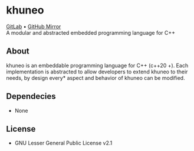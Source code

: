 # khuneo
[GitLab](https://gitlab.com/u16rogue/khuneo) • [GitHub Mirror](https://github.com/u16rogue/khuneo)<br>
A modular and abstracted embedded programming language for C++

## About
khuneo is an embeddable programming language for C++ (c++20 +). Each implementation is abstracted to
allow developers to extend khuneo to their needs, by design every* aspect and behavior of khuneo can be modified.

<!--

* khuneo is bloat free in a sense that everything in the language is provided as is.
* Flexible, Extensible, Modular, and Easy to use and embed.
* JIT Compiled (Automated, Requested)
* Low level access (Generate native functions, inline assembly, direct pointer (+structure) read and write)
* Intercepts, Interop +/ Reflection

## Snippet
```
import stdlib as std
{
    version: >= 2,
    required
};

@entrypoint
fn main() i32
{
    std.print("Hello world!");
    return 0;
}

```

## Embedding

CMakeLists.txt
```cmake
...
set(CMAKE_CXX_STANDARD 20)
add_subdirectory("dependencies/khuneo")
...
target_link_libraries(${PROJECT_NAME} PRIVATE khuneo)
...
```

main.cpp
```cpp
#include <khuneo/khuneo.hpp>
#include <cstdio.h>

// This is entirely optional, you can instead just use khuneo::container<> immediately
class my_custom_implementation : public khuneo::container<my_custom_extension>
{
    // Overrides the container that khuneo uses to store states
    using kh_state_container_t = std::list<khuneo::container<>::state>;

    // Overrides the allocation method khuneo uses
    static auto kh_allocate(khuneo::internal::allocreq * r) -> bool
    {
        printf("Khuneo wants to allocate %d bytes of memory!", r->size);

        // You can then implement your own allocation method
        // r->loc = new char[r->size];
        // if (!r->loc)
        //    return false;
        // return true;

        // Or if you just wanted to see if it occurs and want to call
        // the original implementation
        return khuneo::container<>::kh_allocate(r);
    }

    static auto kh_error(khuneo::error e) -> bool
    {
        printf("khuneo encountered an error: %s", khuneo::extra::format(e));
        return false; // Do not continue
    }
}

auto main() -> int
{
    my_custom_implementation c;

    khuneo::module s1 = c.create_module();
    s1.load_file("stdlib.kun");

    khuneo::module s2 = c.create_module();
    s2.load_file("helloworld.kun");

    khuneo::thread_context tc(s2);
    tc.invoke<khuneo::ANN_ENTRYPOINT>();

    return 0;
}
```
-->

## Dependecies
* None

## License
* GNU Lesser General Public License v2.1